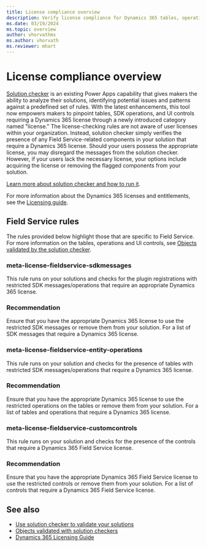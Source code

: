 ```yaml
---
title: License compliance overview
description: Verify license compliance for Dynamics 365 tables, operations, messages, and controls using Power Apps solution checker.
ms.date: 03/19/2024
ms.topic: overview
author: vhorvathms
ms.author: vhorvath
ms.reviewer: mhart
---
```


# License compliance overview

[Solution checker](/power-apps/maker/data-platform/use-powerapps-checker) is an existing Power Apps capability that gives makers the ability to analyze their solutions, identifying potential issues and patterns against a predefined set of rules. With the latest enhancements, this tool now empowers makers to pinpoint tables, SDK operations, and UI controls requiring a Dynamics 365 license through a newly introduced category named "license." The license-checking rules are not aware of user licenses within your organization. Instead, solution checker simply verifies the presence of any Field Service-related components in your solution that require a Dynamics 365 license. Should your users possess the appropriate license, you may disregard the messages from the solution checker. However, if your users lack the necessary license, your options include acquiring the license or removing the flagged components from your solution.

[Learn more about solution checker and how to run it](/power-apps/maker/data-platform/use-powerapps-checker).

For more information about the Dynamics 365 licenses and entitlements, see the [Licensing guide](https://go.microsoft.com/fwlink/?LinkId=866544&clcid=0x409).

## Field Service rules  

The rules provided below highlight those that are specific to Field Service. For more information on the tables, operations and UI controls, see [Objects validated by the solution checker](license-compliance-field-service.md).

### meta-license-fieldservice-sdkmessages

This rule runs on your solutions and checks for the plugin registrations with restricted SDK messages/operations that require an appropriate Dynamics 365 license.

### Recommendation

Ensure that you have the appropriate Dynamics 365 license to use the restricted SDK messages or remove them from your solution. For a list of SDK messages that require a Dynamics 365 license.

### meta-license-fieldservice-entity-operations

This rule runs on your solution and checks for the presence of tables with restricted SDK messages/operations that require a Dynamics 365 license.

### Recommendation

Ensure that you have the appropriate Dynamics 365 license to use the restricted operations on the tables or remove them from your solution. For a list of tables and operations that require a Dynamics 365 license. 

### meta-license-fieldservice-customcontrols

This rule runs on your solution and checks for the presence of the controls that require a Dynamics 365 Field Service license. 

### Recommendation

Ensure that you have the appropriate Dynamics 365 Field Service license to use the restricted controls or remove them from your solution. For a list of controls that require a Dynamics 365 Field Service license.

## See also

- [Use solution checker to validate your solutions](/power-apps/maker/data-platform/use-powerapps-checker)
- [Objects validated with solution checkers](license-compliance-field-service.md)
- [Dynamics 365 Licensing Guide](https://go.microsoft.com/fwlink/?LinkId=866544&clcid=0x409)
